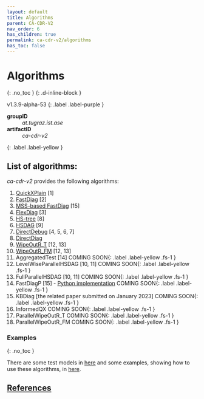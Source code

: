 ```yaml
---
layout: default
title: Algorithms
parent: CA-CDR-V2
nav_order: 6
has_children: true
permalink: ca-cdr-v2/algorithms
has_toc: false
---
```


# Algorithms
{: .no_toc }
{: .d-inline-block }

<span style = "text-transform: lowercase">v1.3.9-alpha-53</span>
{: .label .label-purple }

<dl style="width:400px;">
    <dt><strong>groupID</strong></dt>
    <dd style = "text-transform: lowercase"><em>at.tugraz.ist.ase</em></dd>
    <dt><strong>artifactID</strong></dt>
    <dd style = "text-transform: lowercase"><em>ca-cdr-v2</em></dd>
</dl>{: .label .label-yellow }

## List of algorithms:

_ca-cdr-v2_ provides the following algorithms:

1. [QuickXPlain](algorithms/quickxplain) [1]
2. [FastDiag](algorithms/fastdiag) [2]
3. [MSS-based FastDiag](algorithms/mss_fastdiag) [15]
4. [FlexDiag](algorithms/flexdiag) [3]
5. [HS-tree](algorithms/hstree) [8]
6. [HSDAG](algorithms/hsdag) [9]
7. [DirectDebug](algorithms/directdebug) [4, 5, 6, 7]
8. [DirectDiag](algorithms/directdiag)
9. [WipeOutR_T](algorithms/wipeoutr_t) [12, 13]
10. [WipeOutR_FM](algorithms/wipeoutr_fm) [12, 13]
11. AggregatedTest [14] <span>COMING SOON</span>{: .label .label-yellow .fs-1 }
12. LevelWiseParallelHSDAG [10, 11] <span>COMING SOON</span>{: .label .label-yellow .fs-1 }
13. FullParallelHSDAG [10, 11] <span>COMING SOON</span>{: .label .label-yellow .fs-1 }
14. FastDiagP [15] - [Python implementation] <span>COMING SOON</span>{: .label .label-yellow .fs-1 }
15. KBDiag [the related paper submitted on January 2023] <span>COMING SOON</span>{: .label .label-yellow .fs-1 }
16. InformedQX <span>COMING SOON</span>{: .label .label-yellow .fs-1 }
17. ParallelWipeOutR_T <span>COMING SOON</span>{: .label .label-yellow .fs-1 }
18. ParallelWipeOutR_FM <span>COMING SOON</span>{: .label .label-yellow .fs-1 }

### Examples
{: .no_toc }

There are some test models in [here](https://github.com/manleviet/CDRModel/tree/main/src/main/java/at/tugraz/ist/ase/cdrmodel/test/model) and some examples, showing how to use these algorithms, in [here](https://github.com/manleviet/CA-CDR/tree/main/src/test/java/at/tugraz/ist/ase/cacdr/algorithms).

## [References](/references)

<!-- Links -->
[Python implementation]: https://github.com/AIG-ist-tugraz/FastDiagP